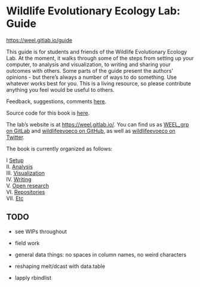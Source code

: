 
# Wildlife Evolutionary Ecology Lab: Guide

<https://weel.gitlab.io/guide>

This guide is for students and friends of the Wildlife Evolutionary
Ecology Lab. At the moment, it walks through some of the steps from
setting up your computer, to analysis and visualization, to writing and
sharing your outcomes with others. Some parts of the guide present the
authors’ opinions - but there’s always a number of ways to do something.
Use whatever works best for you. This is a living resource, so please
contribute anything you feel would be useful to others.

Feedback, suggestions, comments
[here](https://gitlab.com/weel/guide/-/issues).

Source code for this book is [here](https://gitlab.com/weel/guide).

The lab’s website is at <https://weel.gitlab.io/>. You can find us as
[WEEL\_grp on GitLab](https://gitlab.com/WEEL_grp) and [wildlifeevoeco
on GitHub](https://github.com/wildlifeevoeco/), as well as
[wildlifeevoeco on Twitter](https://twitter.com/wildlifeevoeco).

The book is currently organized as follows:

I [Setup](#setup)  
II. [Analysis](#data-science)  
III. [Visualization](#ggplot2)  
IV. [Writing](#writing)  
V. [Open research](#git)  
VI. [Repositories](#weel-universe)  
VII. [Etc](#slides)

## TODO

-   see WIPs throughout

-   field work

-   general data things: no spaces in column names, no weird characters

-   reshaping melt/dcast with data.table

-   lapply rbindlist
